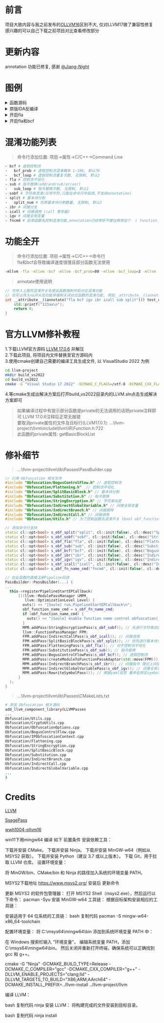# 前言
项目大致内容与我之前发布的[OLLVM16](https://github.com/DreamSoule/ollvm16)区别不大, 仅对LLVM17做了兼容性修复<br>
感兴趣的可以自己下载之前项目对比查看修改部分
# 更新内容
annotation 功能已修复, 感谢 [@Jiang-Night](https://github.com/Jiang-Night)

# 图例
<details> 
<summary>函数源码</summary>
<img src="https://github.com/DreamSoule/ollvm17/blob/main/resource/fn_source.png"/>
</details>
<details> 
<summary>原版IDA反编译</summary>
<img src="https://github.com/DreamSoule/ollvm17/blob/main/resource/fn_ida.png"/>
</details>
<details> 
<summary>开启fla</summary>
<img src="https://github.com/DreamSoule/ollvm17/blob/main/resource/fn_ida_fla.png"/>
</details>
<details> 
<summary>开启fla和bcf</summary>
<img src="https://github.com/DreamSoule/ollvm17/blob/main/resource/fn_ida_fla_bcf.png"/>
</details>
</h7>

# 混淆功能列表
> 命令行添加位置: 项目->属性->C/C++->Command Line
```bash
- bcf # 虚假控制流
-   bcf_prob # 虚假控制流混淆概率 1~100, 默认70
-   bcf_loop # 虚假控制流重复次数, 无限制, 默认2
- fla # 控制流平坦化
- sub # 指令替换(add/and/sub/or/xor)
-   sub_loop # 指令替换次数, 无限制, 默认1
- sobf # 字符串混淆(仅窄字符,只能在命令行中启用,不支持annotation)
- split # 基本块分割
-   split_num # 将原基本块分割数量, 无限制, 默认3
- ibr # 间接分支
- icall # 间接调用 (call 寄存器)
- igv # 间接全局变量
- fncmd # 启用函数名控制混淆功能,annotation已经修好不建议再用这个  ( function_fla_bcf_(); )
```
# 功能全开
> 命令行添加位置: 项目->属性->C/C++->命令行<br>
> fla和bcf会导致编译速度很慢且部分函数无法使用<br>
```bash
-mllvm -fla -mllvm -bcf -mllvm -bcf_prob=80 -mllvm -bcf_loop=3 -mllvm -sobf -mllvm -icall -mllvm -ibr -mllvm -igv -mllvm -sub -mllvm -sub_loop=3 -mllvm -split -mllvm -split_num=5
```
> annotate使用说明
```cpp
// 可传入上面的混淆开关名使此函数强制开启对应混淆功能
// 也可以传入no开头加功能命强制关闭对应函数的混淆功能, 例如__attribute__((annotate("nofla nobcf nosplit")))
int __attribute__((annotate("fla bcf igv ibr icall sub split"))) test_ollvm_aa() {
    std::printf("123aa\n");
    return 0;
}
```
# 官方LLVM修补教程
1.下载LLVM官方源码 [LLVM 17.0.6](https://github.com/llvm/llvm-project/releases/tag/llvmorg-17.0.6) 并解压<br>
2.下载此项目, 将项目内文件替换至官方源码内<br>
3.使用cmake创建自己需要的编译工具生成文件, 以 VisualStudio 2022 为例
```bash
cd llvm-project
mkdir build_vs2022
cd build_vs2022
cmake -G "Visual Studio 17 2022" -DCMAKE_C_FLAGS=/utf-8 -DCMAKE_CXX_FLAGS=/utf-8 -DCMAKE_BUILD_TYPE=Release -DLLVM_ENABLE_EH=OFF -DLLVM_ENABLE_RTTI=OFF -DLLVM_ENABLE_ASSERTIONS=ON -DLLVM_ENABLE_PROJECTS="clang;lld" -A x64 ../llvm
```
4.等cmake生成出解决方案后打开build_vs2022目录内的LLVM.sln点击生成解决方案即可<br>
>如果编译过程中有提示部分函数是private的无法调用的话把private注释即可 LLVM 17.0.6注释后正常无报错<br>
>要取消private属性的文件及目标行(LLVM17.0.1): ...\llvm-project\llvm\include\llvm\IR\Function.h:722<br>
>此函数的private属性: getBasicBlockList
# 修补细节
> ...\llvm-project\llvm\lib\Passes\PassBuilder.cpp
```cpp
// 引用 Obfuscation 相关文件
#include "Obfuscation/BogusControlFlow.h" // 虚假控制流
#include "Obfuscation/Flattening.h"  // 控制流平坦化
#include "Obfuscation/SplitBasicBlock.h" // 基本块分割
#include "Obfuscation/Substitution.h" // 指令替换
#include "Obfuscation/StringEncryption.h" // 字符串加密
#include "Obfuscation/IndirectGlobalVariable.h" // 间接全局变量
#include "Obfuscation/IndirectBranch.h" // 间接跳转
#include "Obfuscation/IndirectCall.h" // 间接调用
#include "Obfuscation/Utils.h" // 为了控制函数名混淆开关 (bool obf_function_name_cmd;)

// 添加命令行支持
static cl::opt<bool> s_obf_split("split", cl::init(false), cl::desc("SplitBasicBlock: split_num=3(init)"));
static cl::opt<bool> s_obf_sobf("sobf", cl::init(false), cl::desc("String Obfuscation"));
static cl::opt<bool> s_obf_fla("fla", cl::init(false), cl::desc("Flattening"));
static cl::opt<bool> s_obf_sub("sub", cl::init(false), cl::desc("Substitution: sub_loop"));
static cl::opt<bool> s_obf_bcf("bcf", cl::init(false), cl::desc("BogusControlFlow: application number -bcf_loop=x must be x > 0"));
static cl::opt<bool> s_obf_ibr("ibr", cl::init(false), cl::desc("Indirect Branch"));
static cl::opt<bool> s_obf_igv("igv", cl::init(false), cl::desc("Indirect Global Variable"));
static cl::opt<bool> s_obf_icall("icall", cl::init(false), cl::desc("Indirect Call"));
static cl::opt<bool> s_obf_fn_name_cmd("fncmd", cl::init(false), cl::desc("use function name control obfuscation(_ + command + _ | example: function_fla_bcf_)"));

// 在此函数内直接注册Pipeline回调
PassBuilder::PassBuilder(...) {
...
  this->registerPipelineStartEPCallback(
      [](llvm::ModulePassManager &MPM,
         llvm::OptimizationLevel Level) {
        outs() << "[Soule] run.PipelineStartEPCallback\n";
        obf_function_name_cmd = s_obf_fn_name_cmd;
        if (obf_function_name_cmd) {
          outs() << "[Soule] enable function name control obfuscation(_ + command + _ | example: function_fla_)\n";
        }
        MPM.addPass(StringEncryptionPass(s_obf_sobf)); // 先进行字符串加密 出现字符串加密基本块以后再进行基本块分割和其他混淆 加大解密难度
        llvm::FunctionPassManager FPM;
        FPM.addPass(IndirectCallPass(s_obf_icall)); // 间接调用
        FPM.addPass(SplitBasicBlockPass(s_obf_split)); // 优先进行基本块分割
        FPM.addPass(FlatteningPass(s_obf_fla)); // 对于控制流平坦化
        FPM.addPass(SubstitutionPass(s_obf_sub)); // 指令替换
        FPM.addPass(BogusControlFlowPass(s_obf_bcf)); // 虚假控制流
        MPM.addPass(createModuleToFunctionPassAdaptor(std::move(FPM)));
        MPM.addPass(IndirectBranchPass(s_obf_ibr)); // 间接指令 理论上间接指令应该放在最后
        MPM.addPass(IndirectGlobalVariablePass(s_obf_igv)); // 间接全局变量
        MPM.addPass(RewriteSymbolPass()); // 根据yaml信息 重命名特定symbols
      }
  );
}
```
> ...\llvm-project\llvm\lib\Passes\CMakeLists.txt
``` bash
# 添加 Obfuscation 相关源码
add_llvm_component_library(LLVMPasses
...
Obfuscation/Utils.cpp
Obfuscation/CryptoUtils.cpp
Obfuscation/ObfuscationOptions.cpp
Obfuscation/BogusControlFlow.cpp
Obfuscation/IPObfuscationContext.cpp
Obfuscation/Flattening.cpp
Obfuscation/StringEncryption.cpp
Obfuscation/SplitBasicBlock.cpp
Obfuscation/Substitution.cpp
Obfuscation/IndirectBranch.cpp
Obfuscation/IndirectCall.cpp
Obfuscation/IndirectGlobalVariable.cpp
...
)
```
# Credits
[LLVM](https://github.com/llvm/llvm-project)

[SsagePass](https://github.com/SsageParuders/SsagePass)

[wwh1004-ollvm16](https://github.com/wwh1004/ollvm-16)


win11下用mingw64 编译  如下 
前置条件
安装依赖工具：

下载并安装 CMake。
下载并安装 Ninja。
下载并安装 MinGW-w64（例如从 MSYS2 获取）。
下载并安装 Python（建议 3.7 或以上版本）。
下载 Git，用于拉取 LLVM 仓库。
设置环境变量：

将 MinGW/bin、CMake/bin 和 Ninja 的路径加入系统的环境变量 PATH。



MSYS2下载地址 https://www.msys2.org/
安装后 更新命令

更新 MSYS2 的软件包管理器： 打开 MSYS2 Shell（msys2.exe），然后运行以下命令：
pacman -Syu
安装 MinGW-w64 工具链： 根据目标架构安装相应的工具链：

安装适用于 64 位系统的工具链：
bash
复制代码
pacman -S mingw-w64-x86_64-toolchain

配置环境变量： 将 C:\msys64\mingw64\bin 添加到系统环境变量 PATH 中：

在 Windows 搜索栏输入 "环境变量"。
编辑系统变量 PATH，添加 C:\msys64\mingw64\bin。
然后关闭并重新打开终端，确保系统可以正确找到 gcc 和 g++。



cmake -G "Ninja" -DCMAKE_BUILD_TYPE=Release  -DCMAKE_C_COMPILER="gcc" -DCMAKE_CXX_COMPILER="g++" -DLLVM_ENABLE_PROJECTS="clang;lld" -DLLVM_TARGETS_TO_BUILD="X86;ARM;AArch64" -DCMAKE_INSTALL_PREFIX=../llvm-install ../llvm-project/llvm


编译 LLVM：

bash
复制代码
ninja
安装 LLVM： 将构建完成的文件安装到目标目录。

bash
复制代码
ninja install
